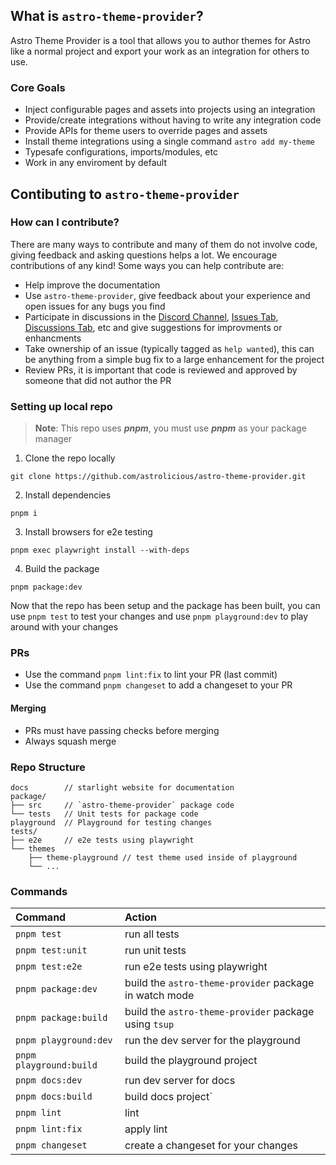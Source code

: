 ## What is `astro-theme-provider`?

Astro Theme Provider is a tool that allows you to author themes for Astro like a normal project and export your work as an integration for others to use.

### Core Goals

- Inject configurable pages and assets into projects using an integration
- Provide/create integrations without having to write any integration code
- Provide APIs for theme users to override pages and assets
- Install theme integrations using a single command `astro add my-theme`
- Typesafe configurations, imports/modules, etc
- Work in any enviroment by default

## Contibuting to `astro-theme-provider`

### How can I contribute?

There are many ways to contribute and many of them do not involve code, giving feedback and asking questions helps a lot. We encourage contributions of any kind! Some ways you can help contribute are:

- Help improve the documentation
- Use `astro-theme-provider`, give feedback about your experience and open issues for any bugs you find
- Participate in discussions in the [Discord Channel](https://chat.astrolicious.dev), [Issues Tab](https://github.com/astrolicious/astro-theme-provider/issues), [Discussions Tab](https://github.com/astrolicious/astro-theme-provider/discussions), etc and give suggestions for improvments or enhancments 
- Take ownership of an issue (typically tagged as `help wanted`), this can be anything from a simple bug fix to a large enhancement for the project
- Review PRs, it is important that code is reviewed and approved by someone that did not author the PR

### Setting up local repo

> **Note**: This repo uses ***pnpm***, you must use ***pnpm*** as your package manager

1. Clone the repo locally

```
git clone https://github.com/astrolicious/astro-theme-provider.git
```

2. Install dependencies

```
pnpm i
```

3. Install browsers for e2e testing

```
pnpm exec playwright install --with-deps
```

4. Build the package

```
pnpm package:dev
```

Now that the repo has been setup and the package has been built, you can use `pnpm test` to test your changes and use `pnpm playground:dev` to play around with your changes

### PRs

- Use the command `pnpm lint:fix` to lint your PR (last commit)
- Use the command `pnpm changeset` to add a changeset to your PR 

#### Merging

- PRs must have passing checks before merging
- Always squash merge

### Repo Structure

```
docs        // starlight website for documentation
package/
├── src     // `astro-theme-provider` package code
└── tests   // Unit tests for package code
playground  // Playground for testing changes
tests/
├── e2e     // e2e tests using playwright
└── themes
    ├── theme-playground // test theme used inside of playground
    └── ...
```


### Commands

| Command                   | Action                                                 |
| :------------------------ | :----------------------------------------------------- |
| `pnpm test`               | run all tests                                          |
| `pnpm test:unit`          | run unit tests                                         |
| `pnpm test:e2e`           | run e2e tests using playwright                         |
| `pnpm package:dev`        | build the `astro-theme-provider` package in watch mode |
| `pnpm package:build`      | build the `astro-theme-provider` package using `tsup`  |
| `pnpm playground:dev`     | run the dev server for the playground                  |
| `pnpm playground:build`   | build the playground project                           |
| `pnpm docs:dev`           | run dev server for docs                                |
| `pnpm docs:build`         | build docs project`                                    |
| `pnpm lint`               | lint                                                   |
| `pnpm lint:fix`           | apply lint                                             |
| `pnpm changeset`          | create a changeset for your changes                    |